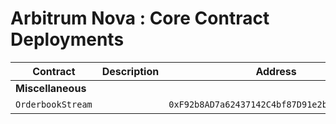 # Arbitrum Nova : Core Contract Deployments

| Contract          | Description | Address                                      |                                                                                    |                                                                                                                                                         |
| ----------------- | ----------- | -------------------------------------------- | ---------------------------------------------------------------------------------- | ------------------------------------------------------------------------------------------------------------------------------------------------------- |
| **Miscellaneous** |             |                                              |                                                                                    |                                                                                                                                                         |
| `OrderbookStream` |             | `0xF92b8AD7a62437142C4bf87D91e2bE0Fe1F44e9f` | [🔗](https://nova.arbiscan.io//address/0xF92b8AD7a62437142C4bf87D91e2bE0Fe1F44e9f) | [📁](https://github.com/Premian-Labs/premia-v3-contracts-private/blob/fe96af7bd45eaad80ba5c14ed71a5f1cc3943d4b/contracts/orderbook/OrderbookStream.sol) |
